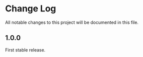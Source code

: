 # Change Log

All notable changes to this project will be documented in this file.

## 1.0.0

First stable release.
